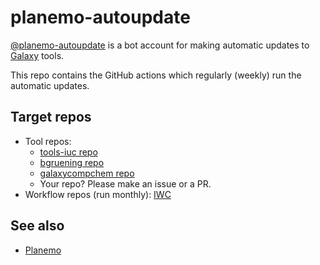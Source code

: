 # planemo-autoupdate

[@planemo-autoupdate](https://github.com/planemo-autoupdate) is a bot account for making automatic updates to [Galaxy](https://github.com/galaxyproject/galaxy) tools.

This repo contains the GitHub actions which regularly (weekly) run the automatic updates.

## Target repos
 * Tool repos:
   * [tools-iuc repo](https://github.com/galaxyproject/tools-iuc)
   * [bgruening repo](https://github.com/bgruening/galaxytools)
   * [galaxycompchem repo](https://github.com/galaxycomputationalchemistry/galaxy-tools-compchem)
   * Your repo? Please make an issue or a PR.
 * Workflow repos (run monthly): [IWC](https://github.com/galaxyproject/iwc)
## See also
 * [Planemo](https://github.com/galaxyproject/planemo)

